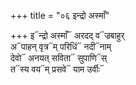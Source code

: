 +++
title = "०६ इन्द्रो अस्माँ"

+++
इ᳓न्द्रो अस्माँ᳓ अरदद् व᳓ज्रबाहुर्  
अ᳓पाहन् वृत्र᳓म् परिधिं᳓ नदी᳓नाम्  
देवो᳓ अनयत् सविता᳓ सुपाणि᳓स्  
त᳓स्य वय᳓म् प्रसवे᳓ याम उर्वीः᳓